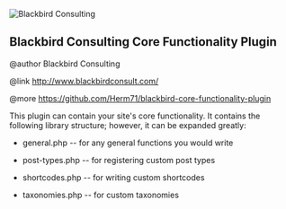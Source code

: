 ![Blackbird Consulting](http://www.blackbirdconsult.com/images/blackbird_header_logo.jpg "Blackbird Consulting")

## Blackbird Consulting Core Functionality Plugin ##
@author Blackbird Consulting
 
@link http://www.blackbirdconsult.com/

@more https://github.com/Herm71/blackbird-core-functionality-plugin


This plugin can contain your site's core functionality. It contains the following library structure; however, it can be expanded greatly:

* general.php -- for any general functions you would write

* post-types.php -- for registering custom post types

* shortcodes.php -- for writing custom shortcodes

* taxonomies.php -- for custom taxonomies